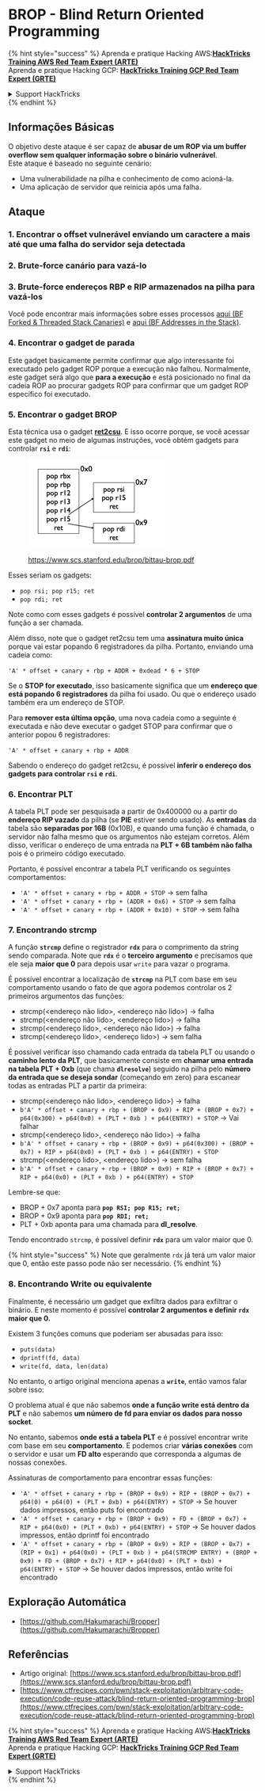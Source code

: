# BROP - Blind Return Oriented Programming

{% hint style="success" %}
Aprenda e pratique Hacking AWS:<img src="../../.gitbook/assets/arte.png" alt="" data-size="line">[**HackTricks Training AWS Red Team Expert (ARTE)**](https://training.hacktricks.xyz/courses/arte)<img src="../../.gitbook/assets/arte.png" alt="" data-size="line">\
Aprenda e pratique Hacking GCP: <img src="../../.gitbook/assets/grte.png" alt="" data-size="line">[**HackTricks Training GCP Red Team Expert (GRTE)**<img src="../../.gitbook/assets/grte.png" alt="" data-size="line">](https://training.hacktricks.xyz/courses/grte)

<details>

<summary>Support HackTricks</summary>

* Confira os [**planos de assinatura**](https://github.com/sponsors/carlospolop)!
* **Junte-se ao** 💬 [**grupo do Discord**](https://discord.gg/hRep4RUj7f) ou ao [**grupo do telegram**](https://t.me/peass) ou **siga**-nos no **Twitter** 🐦 [**@hacktricks\_live**](https://twitter.com/hacktricks\_live)**.**
* **Compartilhe truques de hacking enviando PRs para o** [**HackTricks**](https://github.com/carlospolop/hacktricks) e [**HackTricks Cloud**](https://github.com/carlospolop/hacktricks-cloud) repositórios do github.

</details>
{% endhint %}

## Informações Básicas

O objetivo deste ataque é ser capaz de **abusar de um ROP via um buffer overflow sem qualquer informação sobre o binário vulnerável**.\
Este ataque é baseado no seguinte cenário:

* Uma vulnerabilidade na pilha e conhecimento de como acioná-la.
* Uma aplicação de servidor que reinicia após uma falha.

## Ataque

### **1. Encontrar o offset vulnerável** enviando um caractere a mais até que uma falha do servidor seja detectada

### **2. Brute-force canário** para vazá-lo

### **3. Brute-force endereços RBP e RIP** armazenados na pilha para vazá-los

Você pode encontrar mais informações sobre esses processos [aqui (BF Forked & Threaded Stack Canaries)](../common-binary-protections-and-bypasses/stack-canaries/bf-forked-stack-canaries.md) e [aqui (BF Addresses in the Stack)](../common-binary-protections-and-bypasses/pie/bypassing-canary-and-pie.md).

### **4. Encontrar o gadget de parada**

Este gadget basicamente permite confirmar que algo interessante foi executado pelo gadget ROP porque a execução não falhou. Normalmente, este gadget será algo que **para a execução** e está posicionado no final da cadeia ROP ao procurar gadgets ROP para confirmar que um gadget ROP específico foi executado.

### **5. Encontrar o gadget BROP**

Esta técnica usa o gadget [**ret2csu**](ret2csu.md). E isso ocorre porque, se você acessar este gadget no meio de algumas instruções, você obtém gadgets para controlar **`rsi`** e **`rdi`**:

<figure><img src="../../.gitbook/assets/image (1) (1) (1) (1) (1) (1).png" alt="" width="278"><figcaption><p><a href="https://www.scs.stanford.edu/brop/bittau-brop.pdf">https://www.scs.stanford.edu/brop/bittau-brop.pdf</a></p></figcaption></figure>

Esses seriam os gadgets:

* `pop rsi; pop r15; ret`
* `pop rdi; ret`

Note como com esses gadgets é possível **controlar 2 argumentos** de uma função a ser chamada.

Além disso, note que o gadget ret2csu tem uma **assinatura muito única** porque vai estar popando 6 registradores da pilha. Portanto, enviando uma cadeia como:

`'A' * offset + canary + rbp + ADDR + 0xdead * 6 + STOP`

Se o **STOP for executado**, isso basicamente significa que um **endereço que está popando 6 registradores** da pilha foi usado. Ou que o endereço usado também era um endereço de STOP.

Para **remover esta última opção**, uma nova cadeia como a seguinte é executada e não deve executar o gadget STOP para confirmar que o anterior popou 6 registradores:

`'A' * offset + canary + rbp + ADDR`

Sabendo o endereço do gadget ret2csu, é possível **inferir o endereço dos gadgets para controlar `rsi` e `rdi`**.

### 6. Encontrar PLT

A tabela PLT pode ser pesquisada a partir de 0x400000 ou a partir do **endereço RIP vazado** da pilha (se **PIE** estiver sendo usado). As **entradas** da tabela são **separadas por 16B** (0x10B), e quando uma função é chamada, o servidor não falha mesmo que os argumentos não estejam corretos. Além disso, verificar o endereço de uma entrada na **PLT + 6B também não falha** pois é o primeiro código executado.

Portanto, é possível encontrar a tabela PLT verificando os seguintes comportamentos:

* `'A' * offset + canary + rbp + ADDR + STOP` -> sem falha
* `'A' * offset + canary + rbp + (ADDR + 0x6) + STOP` -> sem falha
* `'A' * offset + canary + rbp + (ADDR + 0x10) + STOP` -> sem falha

### 7. Encontrando strcmp

A função **`strcmp`** define o registrador **`rdx`** para o comprimento da string sendo comparada. Note que **`rdx`** é o **terceiro argumento** e precisamos que ele seja **maior que 0** para depois usar `write` para vazar o programa.

É possível encontrar a localização de **`strcmp`** na PLT com base em seu comportamento usando o fato de que agora podemos controlar os 2 primeiros argumentos das funções:

* strcmp(\<endereço não lido>, \<endereço não lido>) -> falha
* strcmp(\<endereço não lido>, \<endereço lido>) -> falha
* strcmp(\<endereço lido>, \<endereço não lido>) -> falha
* strcmp(\<endereço lido>, \<endereço lido>) -> sem falha

É possível verificar isso chamando cada entrada da tabela PLT ou usando o **caminho lento da PLT**, que basicamente consiste em **chamar uma entrada na tabela PLT + 0xb** (que chama **`dlresolve`**) seguido na pilha pelo **número da entrada que se deseja sondar** (começando em zero) para escanear todas as entradas PLT a partir da primeira:

* strcmp(\<endereço não lido>, \<endereço lido>) -> falha
* `b'A' * offset + canary + rbp + (BROP + 0x9) + RIP + (BROP + 0x7) + p64(0x300) + p64(0x0) + (PLT + 0xb ) + p64(ENTRY) + STOP` -> Vai falhar
* strcmp(\<endereço lido>, \<endereço não lido>) -> falha
* `b'A' * offset + canary + rbp + (BROP + 0x9) + p64(0x300) + (BROP + 0x7) + RIP + p64(0x0) + (PLT + 0xb ) + p64(ENTRY) + STOP`
* strcmp(\<endereço lido>, \<endereço lido>) -> sem falha
* `b'A' * offset + canary + rbp + (BROP + 0x9) + RIP + (BROP + 0x7) + RIP + p64(0x0) + (PLT + 0xb ) + p64(ENTRY) + STOP`

Lembre-se que:

* BROP + 0x7 aponta para **`pop RSI; pop R15; ret;`**
* BROP + 0x9 aponta para **`pop RDI; ret;`**
* PLT + 0xb aponta para uma chamada para **dl\_resolve**.

Tendo encontrado `strcmp`, é possível definir **`rdx`** para um valor maior que 0.

{% hint style="success" %}
Note que geralmente `rdx` já terá um valor maior que 0, então este passo pode não ser necessário.
{% endhint %}

### 8. Encontrando Write ou equivalente

Finalmente, é necessário um gadget que exfiltra dados para exfiltrar o binário. E neste momento é possível **controlar 2 argumentos e definir `rdx` maior que 0.**

Existem 3 funções comuns que poderiam ser abusadas para isso:

* `puts(data)`
* `dprintf(fd, data)`
* `write(fd, data, len(data)`

No entanto, o artigo original menciona apenas a **`write`**, então vamos falar sobre isso:

O problema atual é que não sabemos **onde a função write está dentro da PLT** e não sabemos **um número de fd para enviar os dados para nosso socket**.

No entanto, sabemos **onde está a tabela PLT** e é possível encontrar write com base em seu **comportamento**. E podemos criar **várias conexões** com o servidor e usar um **FD alto** esperando que corresponda a algumas de nossas conexões.

Assinaturas de comportamento para encontrar essas funções:

* `'A' * offset + canary + rbp + (BROP + 0x9) + RIP + (BROP + 0x7) + p64(0) + p64(0) + (PLT + 0xb) + p64(ENTRY) + STOP` -> Se houver dados impressos, então puts foi encontrado
* `'A' * offset + canary + rbp + (BROP + 0x9) + FD + (BROP + 0x7) + RIP + p64(0x0) + (PLT + 0xb) + p64(ENTRY) + STOP` -> Se houver dados impressos, então dprintf foi encontrado
* `'A' * offset + canary + rbp + (BROP + 0x9) + RIP + (BROP + 0x7) + (RIP + 0x1) + p64(0x0) + (PLT + 0xb ) + p64(STRCMP ENTRY) + (BROP + 0x9) + FD + (BROP + 0x7) + RIP + p64(0x0) + (PLT + 0xb) + p64(ENTRY) + STOP` -> Se houver dados impressos, então write foi encontrado

## Exploração Automática

* [https://github.com/Hakumarachi/Bropper](https://github.com/Hakumarachi/Bropper)

## Referências

* Artigo original: [https://www.scs.stanford.edu/brop/bittau-brop.pdf](https://www.scs.stanford.edu/brop/bittau-brop.pdf)
* [https://www.ctfrecipes.com/pwn/stack-exploitation/arbitrary-code-execution/code-reuse-attack/blind-return-oriented-programming-brop](https://www.ctfrecipes.com/pwn/stack-exploitation/arbitrary-code-execution/code-reuse-attack/blind-return-oriented-programming-brop)

{% hint style="success" %}
Aprenda e pratique Hacking AWS:<img src="../../.gitbook/assets/arte.png" alt="" data-size="line">[**HackTricks Training AWS Red Team Expert (ARTE)**](https://training.hacktricks.xyz/courses/arte)<img src="../../.gitbook/assets/arte.png" alt="" data-size="line">\
Aprenda e pratique Hacking GCP: <img src="../../.gitbook/assets/grte.png" alt="" data-size="line">[**HackTricks Training GCP Red Team Expert (GRTE)**<img src="../../.gitbook/assets/grte.png" alt="" data-size="line">](https://training.hacktricks.xyz/courses/grte)

<details>

<summary>Support HackTricks</summary>

* Confira os [**planos de assinatura**](https://github.com/sponsors/carlospolop)!
* **Junte-se ao** 💬 [**grupo do Discord**](https://discord.gg/hRep4RUj7f) ou ao [**grupo do telegram**](https://t.me/peass) ou **siga**-nos no **Twitter** 🐦 [**@hacktricks\_live**](https://twitter.com/hacktricks\_live)**.**
* **Compartilhe truques de hacking enviando PRs para o** [**HackTricks**](https://github.com/carlospolop/hacktricks) e [**HackTricks Cloud**](https://github.com/carlospolop/hacktricks-cloud) repositórios do github.

</details>
{% endhint %}
